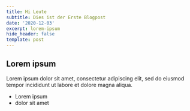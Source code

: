 ```yaml
---
title: Hi Leute
subtitle: Dies ist der Erste Blogpost
date: '2020-12-03'
excerpt: lorem-ipsum
hide_header: false
template: post
---
```

## Lorem ipsum
Lorem ipsum dolor sit amet, consectetur adipiscing elit, sed do eiusmod tempor incididunt ut labore et dolore magna aliqua.
- Lorem ipsum
- dolor sit amet